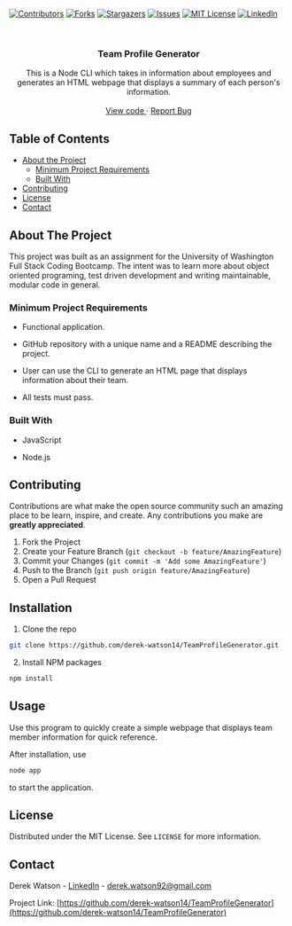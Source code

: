 [![Contributors][contributors-shield]][contributors-url]
[![Forks][forks-shield]][forks-url]
[![Stargazers][stars-shield]][stars-url]
[![Issues][issues-shield]][issues-url]
[![MIT License][license-shield]][license-url]
[![LinkedIn][linkedin-shield]][linkedin-url]

  <br />
  <p align="center">
  <h3 align="center">Team Profile Generator</h3>
  <p align="center">
  This is a Node CLI which takes in information about employees and generates an HTML webpage that displays a summary of each person's information.
  <br />
  <br />
  
  <a href="https://github.com/derek-watson14/TeamProfileGenerator">
    View code
  </a>
  ·
  <a href="https://github.com/derek-watson14/TeamProfileGenerator/issues">
    Report Bug
  </a>
  </p>
  </p>
  
  
  
<!-- TABLE OF CONTENTS -->
## Table of Contents

- [About the Project](#about-the-project)
  - [Minimum Project Requirements](#minimum-project-requirements)
  - [Built With](#built-with)
- [Contributing](#contributing)
- [License](#license)
- [Contact](#contact)

## About The Project

This project was built as an assignment for the University of Washington Full Stack Coding Bootcamp. The intent was to learn more about object oriented programing, test driven development and writing maintainable, modular code in general.

### Minimum Project Requirements

- Functional application.

- GitHub repository with a unique name and a README describing the project.

- User can use the CLI to generate an HTML page that displays information about their team.

- All tests must pass.

### Built With

- JavaScript
- Node.js

  <!-- CONTRIBUTING -->

## Contributing

Contributions are what make the open source community such an amazing place to be learn, inspire, and create. Any contributions you make are **greatly appreciated**.

1. Fork the Project
2. Create your Feature Branch (`git checkout -b feature/AmazingFeature`)
3. Commit your Changes (`git commit -m 'Add some AmazingFeature'`)
4. Push to the Branch (`git push origin feature/AmazingFeature`)
5. Open a Pull Request

  <!-- INSTALLATION -->

## Installation

1. Clone the repo

```sh
git clone https://github.com/derek-watson14/TeamProfileGenerator.git
```

2. Install NPM packages

```sh
npm install
```

  <!-- USAGE EXAMPLES -->

## Usage

Use this program to quickly create a simple webpage that displays team member information for quick reference.

After installation, use

```sh
node app
```

to start the application.

  <!-- LICENSE -->

## License

Distributed under the MIT License. See `LICENSE` for more information.

  <!-- CONTACT -->

## Contact

Derek Watson - [LinkedIn][linkedin-url] - derek.watson92@gmail.com

Project Link: [https://github.com/derek-watson14/TeamProfileGenerator](https://github.com/derek-watson14/TeamProfileGenerator)

  <!-- MARKDOWN LINKS & IMAGES -->
  <!-- https://www.markdownguide.org/basic-syntax/#reference-style-links -->

[contributors-shield]: https://img.shields.io/github/contributors/derek-watson14/TeamProfileGenerator.svg?style=flat-square
[contributors-url]: https://github.com/derek-watson14/TeamProfileGenerator/graphs/contributors
[forks-shield]: https://img.shields.io/github/forks/derek-watson14/TeamProfileGenerator.svg?style=flat-square
[forks-url]: https://github.com/derek-watson14/TeamProfileGenerator/network/members
[stars-shield]: https://img.shields.io/github/stars/derek-watson14/TeamProfileGenerator.svg?style=flat-square
[stars-url]: https://github.com/derek-watson14/TeamProfileGenerator/stargazers
[issues-shield]: https://img.shields.io/github/issues/derek-watson14/TeamProfileGenerator.svg?style=flat-square
[issues-url]: https://github.com/derek-watson14/TeamProfileGenerator/issues
[license-shield]: https://img.shields.io/github/license/othneildrew/Best-README-Template.svg?style=flat-square
[license-url]: https://tldrlegal.com/license/mit-license
[linkedin-shield]: https://img.shields.io/badge/-LinkedIn-black.svg?style=flat-square&logo=linkedin&colorB=555
[linkedin-url]: https://linkedin.com/in/watsonderek
[product-screenshot]: images/screenshot.png
